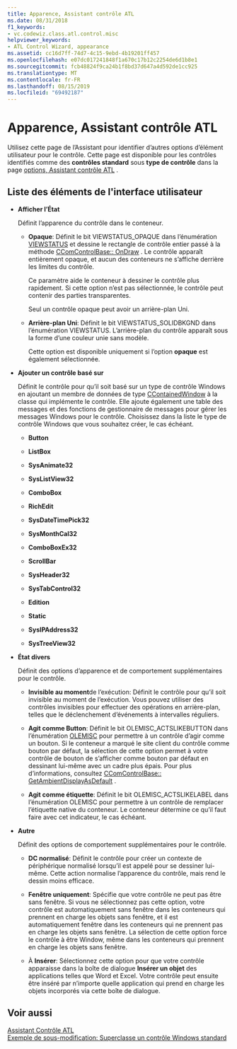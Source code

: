 ```yaml
---
title: Apparence, Assistant contrôle ATL
ms.date: 08/31/2018
f1_keywords:
- vc.codewiz.class.atl.control.misc
helpviewer_keywords:
- ATL Control Wizard, appearance
ms.assetid: cc16d7ff-74d7-4c15-9ebd-4b19201ff457
ms.openlocfilehash: e07dc017241848f1a670c17b12c2254de6d1b8e1
ms.sourcegitcommit: fcb48824f9ca24b1f8bd37d647a4d592de1cc925
ms.translationtype: MT
ms.contentlocale: fr-FR
ms.lasthandoff: 08/15/2019
ms.locfileid: "69492187"
---
```

# <a name="appearance-atl-control-wizard"></a>Apparence, Assistant contrôle ATL

Utilisez cette page de l’Assistant pour identifier d’autres options d’élément utilisateur pour le contrôle. Cette page est disponible pour les contrôles identifiés comme des **contrôles standard** sous **type de contrôle** dans la page [options, Assistant contrôle ATL](../../atl/reference/options-atl-control-wizard.md) .

## <a name="uielement-list"></a>Liste des éléments de l'interface utilisateur

- **Afficher l’État**

   Définit l’apparence du contrôle dans le conteneur.

   - **Opaque**: Définit le bit VIEWSTATUS_OPAQUE dans l’énumération [VIEWSTATUS](/windows/win32/api/ocidl/ne-ocidl-viewstatus) et dessine le rectangle de contrôle entier passé à la méthode [CComControlBase:: OnDraw](../../atl/reference/ccomcontrolbase-class.md#ondraw) . Le contrôle apparaît entièrement opaque, et aucun des conteneurs ne s’affiche derrière les limites du contrôle.

      Ce paramètre aide le conteneur à dessiner le contrôle plus rapidement. Si cette option n’est pas sélectionnée, le contrôle peut contenir des parties transparentes.

      Seul un contrôle opaque peut avoir un arrière-plan Uni.

   - **Arrière-plan Uni**: Définit le bit VIEWSTATUS_SOLIDBKGND dans l’énumération VIEWSTATUS. L’arrière-plan du contrôle apparaît sous la forme d’une couleur unie sans modèle.

      Cette option est disponible uniquement si l’option **opaque** est également sélectionnée.

- **Ajouter un contrôle basé sur**

   Définit le contrôle pour qu’il soit basé sur un type de contrôle Windows en ajoutant un membre de données de type [CContainedWindow](ccontainedwindowt-class.md) à la classe qui implémente le contrôle. Elle ajoute également une table des messages et des fonctions de gestionnaire de messages pour gérer les messages Windows pour le contrôle. Choisissez dans la liste le type de contrôle Windows que vous souhaitez créer, le cas échéant.

   - **Button**

   - **ListBox**

   - **SysAnimate32**

   - **SysListView32**

   - **ComboBox**

   - **RichEdit**

   - **SysDateTimePick32**

   - **SysMonthCal32**

   - **ComboBoxEx32**

   - **ScrollBar**

   - **SysHeader32**

   - **SysTabControl32**

   - **Edition**

   - **Static**

   - **SysIPAddress32**

   - **SysTreeView32**

- **État divers**

   Définit des options d’apparence et de comportement supplémentaires pour le contrôle.

   - **Invisible au moment**de l’exécution: Définit le contrôle pour qu’il soit invisible au moment de l’exécution. Vous pouvez utiliser des contrôles invisibles pour effectuer des opérations en arrière-plan, telles que le déclenchement d’événements à intervalles réguliers.

   - **Agit comme Button**: Définit le bit OLEMISC_ACTSLIKEBUTTON dans l’énumération [OLEMISC](/windows/win32/api/oleidl/ne-oleidl-olemisc) pour permettre à un contrôle d’agir comme un bouton. Si le conteneur a marqué le site client du contrôle comme bouton par défaut, la sélection de cette option permet à votre contrôle de bouton de s’afficher comme bouton par défaut en dessinant lui-même avec un cadre plus épais. Pour plus d’informations, consultez [CComControlBase:: GetAmbientDisplayAsDefault](../../atl/reference/ccomcontrolbase-class.md#getambientdisplayasdefault) .

   - **Agit comme étiquette**: Définit le bit OLEMISC_ACTSLIKELABEL dans l’énumération OLEMISC pour permettre à un contrôle de remplacer l’étiquette native du conteneur. Le conteneur détermine ce qu’il faut faire avec cet indicateur, le cas échéant.

- **Autre**

   Définit des options de comportement supplémentaires pour le contrôle.

   - **DC normalisé**: Définit le contrôle pour créer un contexte de périphérique normalisé lorsqu’il est appelé pour se dessiner lui-même. Cette action normalise l’apparence du contrôle, mais rend le dessin moins efficace.

   - **Fenêtre uniquement**: Spécifie que votre contrôle ne peut pas être sans fenêtre. Si vous ne sélectionnez pas cette option, votre contrôle est automatiquement sans fenêtre dans les conteneurs qui prennent en charge les objets sans fenêtre, et il est automatiquement fenêtre dans les conteneurs qui ne prennent pas en charge les objets sans fenêtre. La sélection de cette option force le contrôle à être Window, même dans les conteneurs qui prennent en charge les objets sans fenêtre.

   - À **Insérer**: Sélectionnez cette option pour que votre contrôle apparaisse dans la boîte de dialogue **Insérer un objet** des applications telles que Word et Excel. Votre contrôle peut ensuite être inséré par n’importe quelle application qui prend en charge les objets incorporés via cette boîte de dialogue.

## <a name="see-also"></a>Voir aussi

[Assistant Contrôle ATL](../../atl/reference/atl-control-wizard.md)<br/>
[Exemple de sous-modification: Superclasse un contrôle Windows standard](https://github.com/Microsoft/VCSamples/tree/master/VC2008Samples/ATL/Controls/SubEdit)
